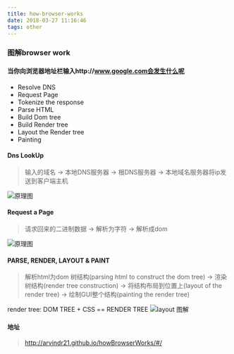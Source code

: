 ```yaml
---
title: how-browser-works
date: 2018-03-27 11:16:46
tags: other
---
```

### 图解browser work
#### 当你向浏览器地址栏输入http://www.google.com会发生什么呢
* Resolve DNS
* Request Page
* Tokenize the response
* Parse HTML
* Build Dom tree
* Build Render tree
* Layout the Render tree
* Painting

#### Dns LookUp
> 输入的域名 -> 本地DNS服务器 -> 根DNS服务器 -> 本地域名服务器将ip发送到客户端主机

![原理图](http://upload.zeroyh.cn/dns-look.jpg)
#### Request a Page
> 请求回来的二进制数据 -> 解析为字符 -> 解析成dom

![原理图](http://upload.zeroyh.cn/request-page.jpg)

#### PARSE, RENDER, LAYOUT & PAINT
> 解析html为dom 树结构(parsing html to construct the dom tree) -> 渲染树结构(render tree construction) -> 将结构布局到位置上(layout of the render tree) -> 绘制GUI整个结构(painting the render tree)

render tree: DOM TREE + CSS == RENDER TREE
![layout 图解](http://upload.zeroyh.cn/render.jpg)

#### 地址
> http://arvindr21.github.io/howBrowserWorks/#/
